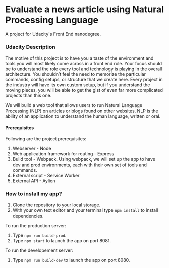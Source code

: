 # Evaluate a news article using Natural Processing Language
A project for Udacity's Front End nanodegree. 

### Udacity Description 
The motive of this project is to have you a taste of the environment and tools you will most likely come across in a front end role. Your focus should be to understand the role every tool and technology is playing in the overall architecture. You shouldn’t feel the need to memorize the particular commands, config setups, or structure that we create here. Every project in the industry will have its own custom setup, but if you understand the moving pieces, you will be able to get the gist of even far more complicated projects than this one.

We will build a web tool that allows users to run Natural Language Processing (NLP) on articles or blogs found on other websites. NLP is the ability of an application to understand the human language, written or oral.

#### Prerequisites 
Following are the project prerequisites:
1. Webserver - Node
2. Web application framework for routing - Express
3. Build tool - Webpack. Using webpack, we will set up the app to have dev and prod environments, each with their own set of tools and commands.
4. External script - Service Worker
5. External API - Aylien

### How to install my app? 
  1. Clone the repository to your local storage. 
  2. With your own text editor and your terminal type ```npm install``` to install dependencies. 


To run the production server: 
1. Type ```npm run build-prod```.
2. Type ```npm start``` to launch the app on port 8081.


To run the developement server: 
1. Type ```npm run build-dev``` to launch the app on port 8080.
